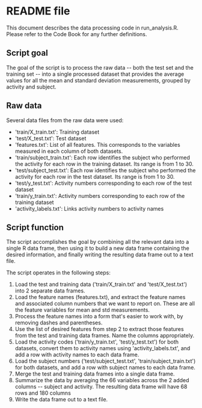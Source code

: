 # README file
This document describes the data processing code in run_analysis.R. Please refer to the Code Book for any further definitions.

## Script goal
The goal of the script is to process the raw data -- both the test set and the training set -- into a single processed dataset that provides the average values for all the mean and standard deviation measurements, grouped by activity and subject.

## Raw data
Several data files from the raw data were used:

- 'train/X_train.txt': Training dataset
- 'test/X_test.txt': Test dataset
- 'features.txt': List of all features. This corresponds to the variables measured in each column of both datasets.
- 'train/subject_train.txt': Each row identifies the subject who performed the activity for each row in the training dataset. Its range is from 1 to 30. 
- 'test/subject_test.txt': Each row identifies the subject who performed the activity for each row in the test dataset. Its range is from 1 to 30. 
- 'test/y_test.txt': Activity numbers corresponding to each row of the test dataset
- 'train/y_train.txt': Activity numbers corresponding to each row of the training dataset
- 'activity_labels.txt': Links activity numbers to activity names

## Script function
The script accomplishes the goal by combining all the relevant data into a single R data frame, then using it to build a new data frame containing the desired information, and finally writing the resulting data frame out to a text file.

The script operates in the following steps:
1. Load the test and training data ('train/X_train.txt' and 'test/X_test.txt') into 2 separate data frames.
2. Load the feature names (features.txt), and extract the feature names and associated column numbers that we want to report on. These are all the feature variables for mean and std measurements.
3. Process the feature names into a form that's easier to work with, by removing dashes and parentheses.
4. Use the list of desired features from step 2 to extract those features from the test and training data frames. Name the columns appropriately.
5. Load the activity codes ('train/y_train.txt', 'test/y_test.txt') for both datasets, convert them to activity names using 'activity_labels.txt', and add a row with activity names to each data frame.
6. Load the subject numbers ('test/subject_test.txt', 'train/subject_train.txt') for both datasets, and add a row with subject names to each data frame.
7. Merge the test and training data frames into a single data frame.
8. Summarize the data by averaging the 66 variables across the 2 added columns -- subject and activity. The resulting data frame will have 68 rows and 180 columns
9. Write the data frame out to a text file.

